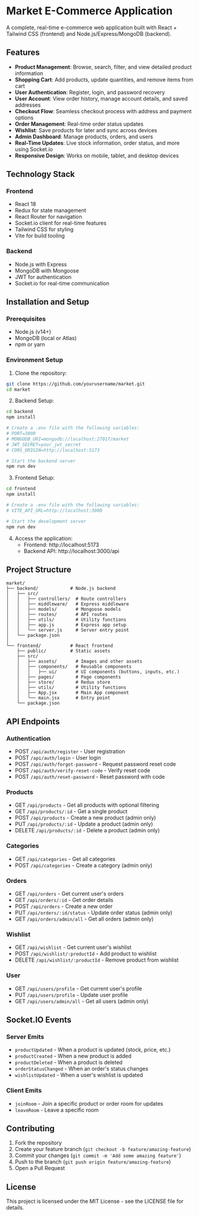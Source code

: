 # Market E-Commerce Application

A complete, real-time e-commerce web application built with React + Tailwind CSS (frontend) and Node.js/Express/MongoDB (backend).

## Features

- **Product Management**: Browse, search, filter, and view detailed product information
- **Shopping Cart**: Add products, update quantities, and remove items from cart
- **User Authentication**: Register, login, and password recovery
- **User Account**: View order history, manage account details, and saved addresses
- **Checkout Flow**: Seamless checkout process with address and payment options
- **Order Management**: Real-time order status updates
- **Wishlist**: Save products for later and sync across devices
- **Admin Dashboard**: Manage products, orders, and users
- **Real-Time Updates**: Live stock information, order status, and more using Socket.io
- **Responsive Design**: Works on mobile, tablet, and desktop devices

## Technology Stack

### Frontend
- React 18
- Redux for state management
- React Router for navigation
- Socket.io client for real-time features
- Tailwind CSS for styling
- Vite for build tooling

### Backend
- Node.js with Express
- MongoDB with Mongoose
- JWT for authentication
- Socket.io for real-time communication

## Installation and Setup

### Prerequisites
- Node.js (v14+)
- MongoDB (local or Atlas)
- npm or yarn

### Environment Setup

1. Clone the repository:
```bash
git clone https://github.com/yourusername/market.git
cd market
```

2. Backend Setup:
```bash
cd backend
npm install

# Create a .env file with the following variables:
# PORT=3000
# MONGODB_URI=mongodb://localhost:27017/market
# JWT_SECRET=your_jwt_secret
# CORS_ORIGIN=http://localhost:5173

# Start the backend server
npm run dev
```

3. Frontend Setup:
```bash
cd frontend
npm install

# Create a .env file with the following variables:
# VITE_API_URL=http://localhost:3000

# Start the development server
npm run dev
```

4. Access the application:
   - Frontend: http://localhost:5173
   - Backend API: http://localhost:3000/api

## Project Structure

```
market/
├── backend/            # Node.js backend
│   ├── src/
│   │   ├── controllers/  # Route controllers
│   │   ├── middleware/   # Express middleware
│   │   ├── models/       # Mongoose models
│   │   ├── routes/       # API routes
│   │   ├── utils/        # Utility functions
│   │   ├── app.js        # Express app setup
│   │   └── server.js     # Server entry point
│   └── package.json
│
└── frontend/           # React frontend
    ├── public/         # Static assets
    ├── src/
    │   ├── assets/       # Images and other assets
    │   ├── components/   # Reusable components
    │   │   ├── ui/       # UI components (buttons, inputs, etc.)
    │   ├── pages/        # Page components
    │   ├── store/        # Redux store
    │   ├── utils/        # Utility functions
    │   ├── App.jsx       # Main App component
    │   └── main.jsx      # Entry point
    └── package.json
```

## API Endpoints

### Authentication
- POST `/api/auth/register` - User registration
- POST `/api/auth/login` - User login
- POST `/api/auth/forgot-password` - Request password reset code
- POST `/api/auth/verify-reset-code` - Verify reset code
- POST `/api/auth/reset-password` - Reset password with code

### Products
- GET `/api/products` - Get all products with optional filtering
- GET `/api/products/:id` - Get a single product
- POST `/api/products` - Create a new product (admin only)
- PUT `/api/products/:id` - Update a product (admin only)
- DELETE `/api/products/:id` - Delete a product (admin only)

### Categories
- GET `/api/categories` - Get all categories
- POST `/api/categories` - Create a category (admin only)

### Orders
- GET `/api/orders` - Get current user's orders
- GET `/api/orders/:id` - Get order details
- POST `/api/orders` - Create a new order
- PUT `/api/orders/:id/status` - Update order status (admin only)
- GET `/api/orders/admin/all` - Get all orders (admin only)

### Wishlist
- GET `/api/wishlist` - Get current user's wishlist
- POST `/api/wishlist/:productId` - Add product to wishlist
- DELETE `/api/wishlist/:productId` - Remove product from wishlist

### User
- GET `/api/users/profile` - Get current user's profile
- PUT `/api/users/profile` - Update user profile
- GET `/api/users/admin/all` - Get all users (admin only)

## Socket.IO Events

### Server Emits
- `productUpdated` - When a product is updated (stock, price, etc.)
- `productCreated` - When a new product is added
- `productDeleted` - When a product is deleted
- `orderStatusChanged` - When an order's status changes
- `wishlistUpdated` - When a user's wishlist is updated

### Client Emits
- `joinRoom` - Join a specific product or order room for updates
- `leaveRoom` - Leave a specific room

## Contributing

1. Fork the repository
2. Create your feature branch (`git checkout -b feature/amazing-feature`)
3. Commit your changes (`git commit -m 'Add some amazing feature'`)
4. Push to the branch (`git push origin feature/amazing-feature`)
5. Open a Pull Request

## License

This project is licensed under the MIT License - see the LICENSE file for details.
